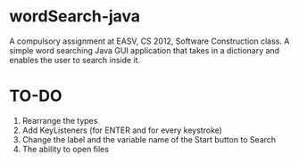 wordSearch-java
===============

A compulsory assignment at EASV, CS 2012, Software Construction class. A simple word searching Java GUI application that takes in a dictionary and enables the user to search inside it.


TO-DO
=====

1. Rearrange the types
2. Add KeyListeners (for ENTER and for every keystroke)
3. Change the label and the variable name of the Start button to Search
4. The ability to open files
